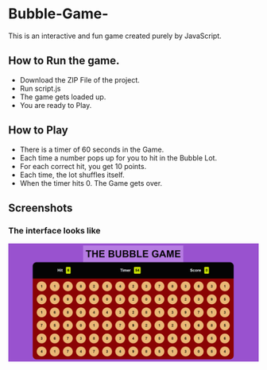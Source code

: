# Bubble-Game-
This is an interactive and fun game created purely by JavaScript.

## How to Run the game.

- Download the ZIP File of the project.
- Run script.js 
- The game gets loaded up.
- You are ready to Play.


## How to Play

- There is a timer of 60 seconds in the Game.
- Each time a number pops up for you to hit in the Bubble Lot.
- For each correct hit, you get 10 points.
- Each time, the lot shuffles itself.
- When the timer hits 0. The Game gets over.

## Screenshots

### The interface looks like 
![App Screenshot](Image1.png)
